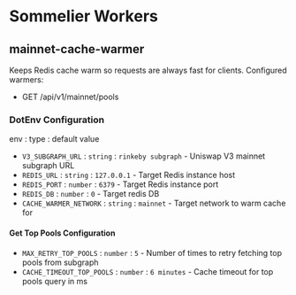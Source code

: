 # Sommelier Workers
## mainnet-cache-warmer
Keeps Redis cache warm so requests are always fast for clients. Configured warmers:
- GET /api/v1/mainnet/pools

### DotEnv Configuration
env : type : default value
- `V3_SUBGRAPH_URL` : `string` : `rinkeby subgraph` - Uniswap V3 mainnet subgraph URL
- `REDIS_URL` : `string` : `127.0.0.1` - Target Redis instance host
- `REDIS_PORT` : `number` : `6379` - Target Redis instance port
- `REDIS_DB` : `number` : `0` - Target redis DB
- `CACHE_WARMER_NETWORK` : `string` : `mainnet` - Target network to warm cache for

#### Get Top Pools Configuration
- `MAX_RETRY_TOP_POOLS` : `number` : `5` - Number of times to retry fetching top pools from subgraph
- `CACHE_TIMEOUT_TOP_POOLS` : `number` : `6 minutes` - Cache timeout for top pools query in ms